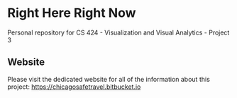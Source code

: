 Right Here Right Now
===================

Personal repository for CS 424 - Visualization and Visual Analytics - Project 3

## Website
Please visit the dedicated website for all of the information about this project:
https://chicagosafetravel.bitbucket.io